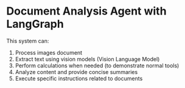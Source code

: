 # Document Analysis Agent with  LangGraph
This system can:

1. Process images document
2. Extract text using vision models (Vision Language Model)
3. Perform calculations when needed (to demonstrate normal tools)
4. Analyze content and provide concise summaries
5. Execute specific instructions related to documents
